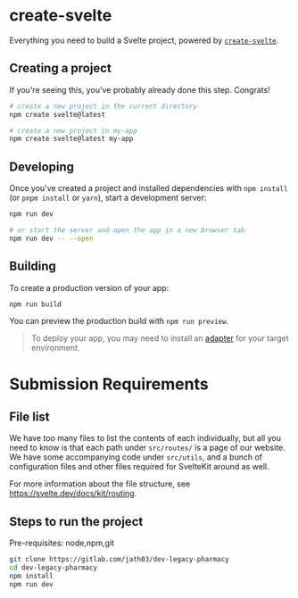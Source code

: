 # create-svelte

Everything you need to build a Svelte project, powered by [`create-svelte`](https://github.com/sveltejs/kit/tree/main/packages/create-svelte).

## Creating a project

If you're seeing this, you've probably already done this step. Congrats!

```bash
# create a new project in the current directory
npm create svelte@latest

# create a new project in my-app
npm create svelte@latest my-app
```

## Developing

Once you've created a project and installed dependencies with `npm install` (or `pnpm install` or `yarn`), start a development server:

```bash
npm run dev

# or start the server and open the app in a new browser tab
npm run dev -- --open
```

## Building

To create a production version of your app:

```bash
npm run build
```

You can preview the production build with `npm run preview`.

> To deploy your app, you may need to install an [adapter](https://kit.svelte.dev/docs/adapters) for your target environment.

# Submission Requirements

## File list

We have too many files to list the contents of each individually, but all you need to know is that each path under `src/routes/` is a page of our website. We have some accompanying code under `src/utils`, and a bunch of configuration files and other files required for SvelteKit around as well.

For more information about the file structure, see https://svelte.dev/docs/kit/routing.

## Steps to run the project

Pre-requisites: node,npm,git

```bash
git clone https://gitlab.com/jath03/dev-legacy-pharmacy
cd dev-legacy-pharmacy
npm install
npm run dev
```
